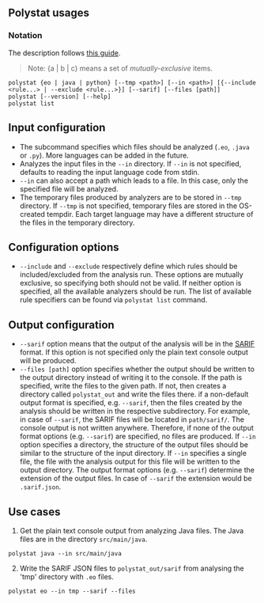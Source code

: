 ## Polystat usages

### Notation
The description follows [this guide](https://en.wikipedia.org/wiki/Command-line_interface#:~:text=Command%20description%20syntax%5Bedit%5D).
> Note: {a | b | c} means a set of _mutually-exclusive_ items.
```
polystat {eo | java | python} [--tmp <path>] [--in <path>] [{--include <rule...> | --exclude <rule...>}] [--sarif] [--files [path]]
polystat [--version] [--help]
polystat list
```
## Input configuration
* The subcommand specifies which files should be analyzed (`.eo`, `.java` or `.py`). More languages can be added in the future. 
* Analyzes the input files in the `--in` directory. If `--in` is not specified, defaults to reading the input language code from stdin. 
* `--in` can also accept a path which leads to a file. In this case, only the specified file will be analyzed. 
* The temporary files produced by analyzers are to be stored in `--tmp` directory.  If `--tmp` is not specified, temporary files are stored in the OS-created tempdir. Each target language may have a different structure of the files in the temporary directory.

## Configuration options
* `--include` and `--exclude` respectively define which rules should be included/excluded from the analysis run. These options are mutually exclusive, so specifying both should not be valid. If neither option is specified, all the available analyzers should be run. The list of available rule specifiers can be found via `polystat list` command.

## Output configuration
* `--sarif` option means that the output of the analysis will be in the [SARIF](https://docs.oasis-open.org/sarif/sarif/v2.1.0/sarif-v2.1.0.html) format. If this option is not specified only the plain text console output will be produced.
* `--files [path]` option specifies whether the output should be written to the output directory instead of writing it to the console. 
If the path is specified, write the files to the given path. If not, then creates a directory called `polystat_out` and write the files there. 
if a non-default output format is specified, e.g. `--sarif`, then the files created by the analysis should be written in the respective subdirectory. For example, in case of `--sarif`,  the SARIF files will be located in `path/sarif/`. The console output is not written anywhere. Therefore, if none of the output format options (e.g. `--sarif`) are specified, no files are produced. 
If `--in` option specifies a directory, the structure of the output files should be similar to the structure of the input directory. 
If `--in` specifies a single file, the file with the analysis output for this file will be written to the output directory. 
The output format options (e.g. `--sarif`) determine the extension of the output files. In case of `--sarif` the extension would be `.sarif.json`.

## Use cases
1. Get the plain text console output from analyzing Java files. The Java files are in the directory `src/main/java`. 
```
polystat java --in src/main/java
```

2. Write the SARIF JSON files to `polystat_out/sarif` from analysing the 'tmp' directory with `.eo` files.
```
polystat eo --in tmp --sarif --files
```
